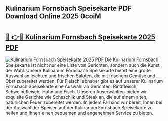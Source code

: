 ## Kulinarium Fornsbach Speisekarte PDF Download Online 2025 0coiM

# <h2><a href="http://gc7b3o.nevu.top/?p=Kulinarium+Fornsbach+Speisekarte">🔗 👉🔴 Kulinarium Fornsbach Speisekarte 2025 PDF</a></h2>

[![Kulinarium Fornsbach Speisekarte 2025 PDF](https://i.imgur.com/dBaPXMq.png)](http://gc7b3o.nevu.top/?p=Kulinarium+Fornsbach+Speisekarte)
Die Kulinarium Fornsbach Speisekarte ist nicht nur eine Liste von Gerichten, sondern auch die Kunst der Wahl. Unsere Kulinarium Fornsbach Speisekarte bietet eine große Auswahl an leichten und frischen Salaten, die mit frischem Gemüse und Obst zubereitet werden. Für Fleischliebhaber gibt es auf unserer Kulinarium Fornsbach Speisekarte eine Auswahl an Gerichten: Rindfleisch, Schweinefleisch, Huhn und Fisch. Unseren Auserwählten bieten wir exquisite Gerichte wie Schaschlik und Steak an, die auf einem alten, natürlichen Feuer zubereitet werden. In jedem Fall sind wir bereit, Ihnen bei der Auswahl der Speisen auf der Kulinarium Fornsbach Speisekarte zu helfen und Ihnen einen bequemen und angenehmen Service zu bieten.
